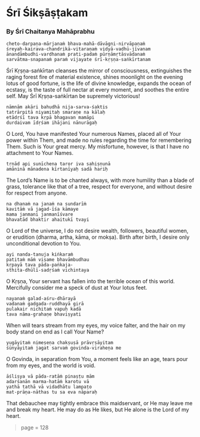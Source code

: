 # Śrī Śikṣāṣṭakam

### By Śrī Chaitanya Mahāprabhu

    cheto-darpaṇa-mārjanaṁ bhava-mahā-dāvāgni-nirvāpaṇaṁ
    śreyaḥ-kairava-chandrikā-vitaraṇaṁ vidyā-vadhū-jīvanam
    ānandāmbudhi-vardhanaṁ prati-padaṁ pūrṇāmṛtāsvādanaṁ
    sarvātma-snapanaṁ paraṁ vijayate śrī-kṛṣṇa-saṅkīrtanam

Śrī Kṛṣṇa-saṅkīrtan cleanses the mirror of consciousness, extinguishes the raging forest fire of material existence, shines moonlight on the evening lotus of good fortune, is the life of divine knowledge, expands the ocean of ecstasy, is the taste of full nectar at every moment, and soothes the entire self. May Śrī Kṛṣṇa-saṅkīrtan be supremely victorious!

    nāmnām akāri bahudhā nija-sarva-śaktis
    tatrārpitā niyamitaḥ smaraṇe na kālaḥ
    etādṛśī tava kṛpā bhagavan mamāpi
    durdaivam īdṛśam ihājani nānurāgaḥ

O Lord, You have manifested Your numerous Names, placed all of Your power within Them, and made no rules regarding the time for remembering Them. Such is Your great mercy. My misfortune, however, is that I have no attachment to Your Names.

    tṛṇād api sunīchena taror iva sahiṣṇunā
    amāninā mānadena kīrtanīyaḥ sadā hariḥ

The Lord’s Name is to be chanted always, with more humility than a blade of grass, tolerance like that of a tree, respect for everyone, and without desire for respect from anyone.

    na dhanaṁ na janaṁ na sundarīṁ
    kavitāṁ vā jagad-īśa kāmaye
    mama janmani janmanīśvare
    bhavatād bhaktir ahaitukī tvayi

O Lord of the universe, I do not desire wealth, followers, beautiful women, or erudition (dharma, artha, kāma, or mokṣa). Birth after birth, I desire only unconditional devotion to You.

    ayi nanda-tanuja kiṅkaraṁ
    patitaṁ māṁ viṣame bhavāmbudhau
    kṛpayā tava pāda-paṅkaja-
    sthita-dhūlī-sadṛśaṁ vichintaya

O Kṛṣṇa, Your servant has fallen into the terrible ocean of this world. Mercifully consider me a speck of dust at Your lotus feet.

    nayanaṁ galad-aśru-dhārayā
    vadanaṁ gadgada-ruddhayā girā
    pulakair nichitaṁ vapuḥ kadā
    tava nāma-grahaṇe bhaviṣyati

When will tears stream from my eyes, my voice falter, and the hair on my body stand on end as I call Your Name?

    yugāyitaṁ nimeṣeṇa chakṣuṣā prāvṛṣāyitam
    śūnyāyitaṁ jagat sarvaṁ govinda-viraheṇa me

O Govinda, in separation from You, a moment feels like an age, tears pour from my eyes, and the world is void.

    āśliṣya vā pāda-ratāṁ pinaṣṭu mām
    adarśanān marma-hatāṁ karotu vā
    yathā tathā vā vidadhātu lampaṭo
    mat-prāṇa-nāthas tu sa eva nāparaḥ

That debauchee may tightly embrace this maidservant, or He may leave me and break my heart. He may do as He likes, but He alone is the Lord of my heart.


> page = 128
